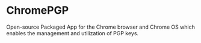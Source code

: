 # ChromePGP
Open-source Packaged App for the Chrome browser and Chrome OS which enables the management and utilization of PGP keys.
